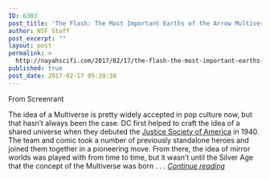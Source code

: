 ```yaml
---
ID: 6303
post_title: 'The Flash: The Most Important Earths of the Arrow Multiverse Explained'
author: NSF Staff
post_excerpt: ""
layout: post
permalink: >
  http://nayahscifi.com/2017/02/17/the-flash-the-most-important-earths-of-the-arrow-multiverse-explained/
published: true
post_date: 2017-02-17 05:39:38
---
```

From Screenrant

The idea of a Multiverse is pretty widely accepted in pop culture now, but that hasn’t always been the case. DC first helped to craft the idea of a shared universe when they debuted the <a href="http://screenrant.com/trivia-facts-justice-society-of-america-legends-of-tomorrow-tv/" target="_blank">Justice Society of America</a> in 1940. The team and comic took a number of previously standalone heroes and joined them together in a pioneering move. From there, the idea of mirror worlds was played with from time to time, but it wasn’t until the Silver Age that the concept of the Multiverse was born . . . <em><a href="http://screenrant.com/flash-arrow-multiverse-earths-guide/">Continue reading</a></em>